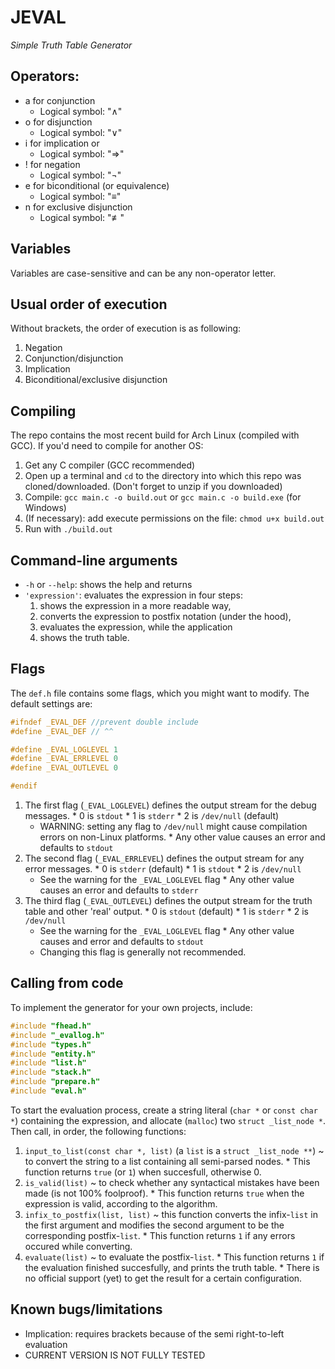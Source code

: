 # JEVAL
*Simple Truth Table Generator*
## Operators:
  * a for conjunction 
    * Logical symbol: "∧"
  * o for disjunction
    * Logical symbol: "∨"
  * i for implication or 
    * Logical symbol: "⇒"
  * ! for negation
    * Logical symbol: "¬"
  * e for biconditional (or equivalence)
    * Logical symbol: "≡"
  * n for exclusive disjunction
    * Logical symbol: "≢"

## Variables
Variables are case-sensitive and can be any non-operator letter.

## Usual order of execution
Without brackets, the order of execution is as following:
  1. Negation
  1. Conjunction/disjunction
  1. Implication
  1. Biconditional/exclusive disjunction

## Compiling
The repo contains the most recent build for Arch Linux (compiled with GCC).
If you'd need to compile for another OS:
  1. Get any C compiler (GCC recommended)
  1. Open up a terminal and ``cd`` to the directory into which this repo was cloned/downloaded. 
  (Don't forget to unzip if you downloaded)
  1. Compile: ``gcc main.c -o build.out`` or ``gcc main.c -o build.exe`` (for Windows)
  1. (If necessary): add execute permissions on the file: ``chmod u+x build.out``
  1. Run with ``./build.out``

## Command-line arguments
  * ``-h`` or ``--help``: shows the help and returns
  * ``'expression'``: evaluates the expression in four steps:
    1. shows the expression in a more readable way,
    1. converts the expression to postfix notation (under the hood),
    1. evaluates the expression, while the application
    1. shows the truth table.

## Flags
The ``def.h`` file contains some flags, which you might want to modify.
The default settings are:
```c
#ifndef _EVAL_DEF //prevent double include
#define _EVAL_DEF // ^^

#define _EVAL_LOGLEVEL 1
#define _EVAL_ERRLEVEL 0
#define _EVAL_OUTLEVEL 0

#endif
```
  1. The first flag (``_EVAL_LOGLEVEL``) defines the output stream for the debug messages.
    * 0 is ``stdout``
    * 1 is ``stderr`` 
    * 2 is ``/dev/null`` (default)
      * WARNING: setting any flag to ``/dev/null`` might cause compilation errors on non-Linux platforms.
    * Any other value causes an error and defaults to ``stdout``
  2. The second flag (``_EVAL_ERRLEVEL``) defines the output stream for any error messages.
    * 0 is ``stderr`` (default)
    * 1 is ``stdout``
    * 2 is ``/dev/null``
      * See the warning for the ``_EVAL_LOGLEVEL`` flag
    * Any other value causes an error and defaults to ``stderr``
  3. The third flag (``_EVAL_OUTLEVEL``) defines the output stream for the truth table and other 'real' output.
    * 0 is ``stdout`` (default)
    * 1 is ``stderr``
    * 2 is ``/dev/null``
      * See the warning for the ``_EVAL_LOGLEVEL`` flag
    * Any other value causes and error and defaults to ``stdout``
      * Changing this flag is generally not recommended.

## Calling from code
To implement the generator for your own projects, include:
```c
#include "fhead.h"
#include "_evallog.h"
#include "types.h"
#include "entity.h"
#include "list.h"
#include "stack.h"
#include "prepare.h"
#include "eval.h"
```

To start the evaluation process, create a string literal (``char *`` or ``const char *``) containing the expression, and allocate (``malloc``) two ``struct _list_node *``. Then call, in order, the following functions:
  1. ``input_to_list(const char *, list)`` (a ``list`` is a ``struct _list_node **``) ~ to convert the string to a list containing all semi-parsed nodes.
    * This function returns ``true`` (or ``1``) when succesfull, otherwise 0.
  1. ``is_valid(list)`` ~ to check whether any syntactical mistakes have been made (is not 100% foolproof).
    * This function returns ``true`` when the expression is valid, according to the algorithm.
  1. ``infix_to_postfix(list, list)`` ~ this function converts the infix-``list`` in the first argument and modifies the second argument to be the corresponding postfix-``list``.
    * This function returns ``1`` if any errors occured while converting.
  1. ``evaluate(list)`` ~ to evaluate the postfix-``list``.
    * This function returns ``1`` if the evaluation finished succesfully, and prints the truth table.
    * There is no official support (yet) to get the result for a certain configuration.

## Known bugs/limitations
  * Implication: requires brackets because of the semi right-to-left evaluation
  * CURRENT VERSION IS NOT FULLY TESTED











